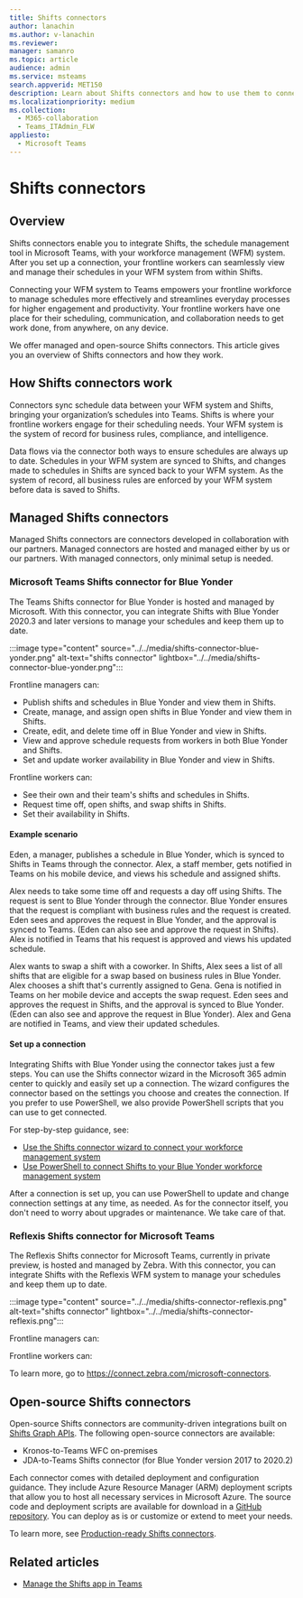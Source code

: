 ```yaml
---
title: Shifts connectors
author: lanachin
ms.author: v-lanachin
ms.reviewer: 
manager: samanro
ms.topic: article
audience: admin
ms.service: msteams
search.appverid: MET150
description: Learn about Shifts connectors and how to use them to connect Shifts to your workforce management system. 
ms.localizationpriority: medium
ms.collection: 
  - M365-collaboration
  - Teams_ITAdmin_FLW
appliesto: 
  - Microsoft Teams
---
```


# Shifts connectors

## Overview

Shifts connectors enable you to integrate Shifts, the schedule management tool in Microsoft Teams, with your workforce management (WFM) system. After you set up a connection, your frontline workers can seamlessly view and manage their schedules in your WFM system from within Shifts.

Connecting your WFM system to Teams empowers your frontline workforce to manage schedules more effectively and streamlines everyday processes for higher engagement and productivity. Your frontline workers have one place for their scheduling, communication, and collaboration needs to get work done, from anywhere, on any device.

We offer managed and open-source Shifts connectors. This article gives you an overview of Shifts connectors and how they work.

## How Shifts connectors work

Connectors sync schedule data between your WFM system and Shifts, bringing your organization’s schedules into Teams. Shifts is where your frontline workers engage for their scheduling needs. Your WFM system is the system of record for business rules, compliance, and intelligence.

Data flows via the connector both ways to ensure schedules are always up to date. Schedules in your WFM system are synced to Shifts, and changes made to schedules in Shifts are synced back to your WFM system. As the system of record, all business rules are enforced by your WFM system before data is saved to Shifts.

## Managed Shifts connectors

Managed Shifts connectors are connectors developed in collaboration with our partners. Managed connectors are hosted and managed either by us or our partners. With managed connectors, only minimal setup is needed.

### Microsoft Teams Shifts connector for Blue Yonder

The Teams Shifts connector for Blue Yonder is hosted and managed by Microsoft. With this connector, you can integrate Shifts with Blue Yonder 2020.3 and later versions to manage your schedules and keep them up to date.

:::image type="content" source="../../media/shifts-connector-blue-yonder.png" alt-text="shifts connector" lightbox="../../media/shifts-connector-blue-yonder.png":::

Frontline managers can:

- Publish shifts and schedules in Blue Yonder and view them in Shifts.
- Create, manage, and assign open shifts in Blue Yonder and view them in Shifts.
- Create, edit, and delete time off in Blue Yonder and view in Shifts.
- View and approve schedule requests from workers in both Blue Yonder and Shifts.
- Set and update worker availability in Blue Yonder and view in Shifts.

Frontline workers can:

- See their own and their team's shifts and schedules in Shifts.
- Request time off, open shifts, and swap shifts in Shifts.
- Set their availability in Shifts.

#### Example scenario

Eden, a manager, publishes a schedule in Blue Yonder, which is synced to Shifts in Teams through the connector. Alex, a staff member, gets notified in Teams on his mobile device, and views his schedule and assigned shifts.

Alex needs to take some time off and requests a day off using Shifts. The request is sent to Blue Yonder through the connector. Blue Yonder ensures that the request is compliant with business rules and the request is created. Eden sees and approves the request in Blue Yonder, and the approval is synced to Teams. (Eden can also see and approve the request in Shifts). Alex is notified in Teams that his request is approved and views his updated schedule.

Alex wants to swap a shift with a coworker. In Shifts, Alex sees a list of all shifts that are eligible for a swap based on business rules in Blue Yonder. Alex chooses a shift that's currently assigned to Gena. Gena is notified in Teams on her mobile device and accepts the swap request. Eden sees and approves the request in Shifts, and the approval is synced to Blue Yonder. (Eden can also see and approve the request in Blue Yonder). Alex and Gena are notified in Teams, and view their updated schedules.

#### Set up a connection

Integrating Shifts with Blue Yonder using the connector takes just a few steps. You can use the Shifts connector wizard in the Microsoft 365 admin center to quickly and easily set up a connection. The wizard configures the connector based on the settings you choose and creates the connection. If you prefer to use PowerShell, we also provide PowerShell scripts that you can use to get connected.

For step-by-step guidance, see:

- [Use the Shifts connector wizard to connect your workforce management system](shifts-connector-wizard.md)
- [Use PowerShell to connect Shifts to your Blue Yonder workforce management system](shifts-connector-blue-yonder-powershell-setup.md)

After a connection is set up, you can use PowerShell to update and change connection settings at any time, as needed. As for the connector itself, you don't need to worry about upgrades or maintenance. We take care of that.

### Reflexis Shifts connector for Microsoft Teams

The Reflexis Shifts connector for Microsoft Teams, currently in private preview, is hosted and managed by Zebra. With this connector, you can integrate Shifts with the Reflexis WFM system to manage your schedules and keep them up to date.

:::image type="content" source="../../media/shifts-connector-reflexis.png" alt-text="shifts connector" lightbox="../../media/shifts-connector-reflexis.png":::

Frontline managers can:



Frontline workers can:



To learn more, go to https://connect.zebra.com/microsoft-connectors.

## Open-source Shifts connectors

Open-source Shifts connectors are community-driven integrations built on [Shifts Graph APIs](/graph/api/resources/shift). The following open-source connectors are available:

- Kronos-to-Teams WFC on-premises
- JDA-to-Teams Shifts connector (for Blue Yonder version 2017 to 2020.2)

Each connector comes with detailed deployment and configuration guidance. They include Azure Resource Manager (ARM) deployment scripts that allow you to host all necessary services in Microsoft Azure. The source code and deployment scripts are available for download in a [GitHub repository](https://github.com/OfficeDev/Microsoft-Teams-Shifts-WFM-Connectors). You can deploy as is or customize or extend to meet your needs.

To learn more, see [Production-ready Shifts connectors](/microsoftteams/platform/samples/shifts-wfm-connectors).

## Related articles

- [Manage the Shifts app in Teams](manage-the-shifts-app-for-your-organization-in-teams.md)

